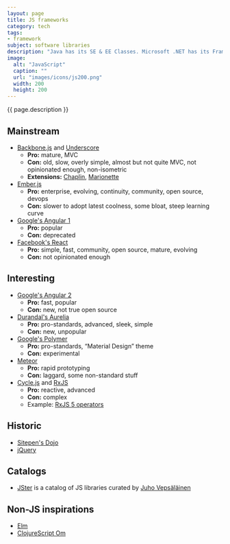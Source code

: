 ```yaml
---
layout: page
title: JS frameworks
category: tech
tags:
- framework
subject: software libraries
description: "Java has its SE & EE Classes. Microsoft .NET has its Framework Class Library. Ruby has its Rails. And JavaScript? has a multiverse of frameworks."
image:
  alt: "JavaScript"
  caption: ""
  url: "images/icons/js200.png"
  width: 200
  height: 200
---
```


{{ page.description }}

Mainstream
----------
* [Backbone.js](http://backbonejs.org/) and [Underscore](http://underscorejs.org/)
    * __Pro:__ mature, MVC
    * __Con:__ old, slow, overly simple, almost but not quite MVC, not opinionated enough, non-isometric
    * __Extensions:__ [Chaplin](http://chaplinjs.org/), [Marionette](http://marionettejs.com/)
* [Ember.js](http://emberjs.com/)
    * __Pro:__ enterprise, evolving, continuity, community, open source, devops
    * __Con:__ slower to adopt latest coolness, some bloat, steep learning curve
* [Google's Angular 1](https://angularjs.org/)
    * __Pro:__ popular
    * __Con:__ deprecated
* [Facebook's React]({{site.baseurl}}tech/reactjs.html)
    * __Pro:__ simple, fast, community, open source, mature, evolving
    * __Con:__ not opinionated enough

Interesting
-----------
* [Google's Angular 2](https://angular.io/)
    * __Pro:__ fast, popular
    * __Con:__ new, not true open source
* [Durandal's Aurelia](http://aurelia.io/)
    * __Pro:__ pro-standards, advanced, sleek, simple
    * __Con:__ new, unpopular
* [Google's Polymer](https://www.polymer-project.org/1.0/)
    * __Pro:__ pro-standards, “Material Design” theme
    * __Con:__ experimental
* [Meteor](https://www.meteor.com/)
    * __Pro:__ rapid prototyping
    * __Con:__ laggard, some non-standard stuff
* [Cycle.js](http://cycle.js.org/) and [RxJS](http://reactivex.io/)
    * __Pro:__ reactive, advanced
    * __Con:__ complex
    * Example: [RxJS 5 operators](https://gist.github.com/btroncone/d6cf141d6f2c00dc6b35#withlatestfrom)

Historic
--------
* [Sitepen's Dojo](https://dojotoolkit.org/)
* [jQuery](https://jquery.com/)

Catalogs
--------
* [JSter](http://jster.net/) is a catalog of JS libraries curated by [Juho Vepsäläinen](https://twitter.com/bebraw)

Non-JS inspirations
---------------
* [Elm]({{site.baseurl}}tech/elm.html)
* [ClojureScript Om](https://github.com/omcljs/om#om)
